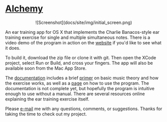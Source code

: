 # [Alchemy](http://www.alchemyeartraining.com)

<center>![Screenshot](docs/site/img/initial_screen.png)</center>

An ear training app for OS X that implements the Charlie Banacos-style ear training exercise for single and multiple
simultaneous notes.  There is a video demo of the program in action on the [website](http://www.alchemyeartraining.com) if you'd like to see what it does.

To build it, download the zip file or clone it with git.  Then open the XCode project, select Run or Build, and cross your fingers.  The app will also be available soon from the Mac App Store.

The [documentation](http://www.alchemyeartraining.com/help.html) includes a brief
[primer](http://www.alchemyeartraining.com/method.html) on basic music theory and how the exercise works, as well as a
[page](http://www.alchemyeartraining.com/manual.html) on how to use the program.  The documentation is not complete yet,
but hopefully the program is intuitive enough to use without a manual.  There are several resources online explaining
the ear training exercise itself.

Please [e-mail](mailto:support@alchemyeartraining.com) me with any questions, comments, or suggestions.  Thanks for
taking the time to check out my project.
